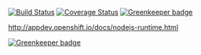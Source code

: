 [![Build Status](https://travis-ci.org/bucharest-gold/nodejs-rest-http.svg?branch=master)](https://travis-ci.org/bucharest-gold/nodejs-rest-http) [![Coverage Status](https://coveralls.io/repos/github/bucharest-gold/nodejs-rest-http/badge.svg?branch=master)](https://coveralls.io/github/bucharest-gold/nodejs-rest-http?branch=master) [![Greenkeeper badge](https://badges.greenkeeper.io/bucharest-gold/nodejs-rest-http.svg)](https://greenkeeper.io/)


http://appdev.openshift.io/docs/nodejs-runtime.html


[![Greenkeeper badge](https://badges.greenkeeper.io/bucharest-gold/nodejs-rest-http.svg)](https://greenkeeper.io/)